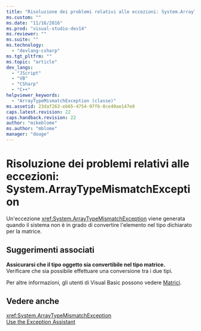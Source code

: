 ```yaml
---
title: "Risoluzione dei problemi relativi alle eccezioni: System.ArrayTypeMismatchException | Microsoft Docs"
ms.custom: ""
ms.date: "11/16/2016"
ms.prod: "visual-studio-dev14"
ms.reviewer: ""
ms.suite: ""
ms.technology: 
  - "devlang-csharp"
ms.tgt_pltfrm: ""
ms.topic: "article"
dev_langs: 
  - "JScript"
  - "VB"
  - "CSharp"
  - "C++"
helpviewer_keywords: 
  - "ArrayTypeMismatchException (classe)"
ms.assetid: 23daf263-eb65-4754-97f6-0ce49ae147e8
caps.latest.revision: 22
caps.handback.revision: 22
author: "mikeblome"
ms.author: "mblome"
manager: "douge"
---
```

# Risoluzione dei problemi relativi alle eccezioni: System.ArrayTypeMismatchException
Un'eccezione <xref:System.ArrayTypeMismatchException> viene generata quando il sistema non è in grado di convertire l'elemento nel tipo dichiarato per la matrice.  
  
## Suggerimenti associati  
 **Assicurarsi che il tipo oggetto sia convertibile nel tipo matrice.**  
 Verificare che sia possibile effettuare una conversione tra i due tipi.  
  
 Per altre informazioni, gli utenti di Visual Basic possono vedere [Matrici](/dotnet/visual-basic/programming-guide/language-features/arrays/index).  
  
## Vedere anche  
 <xref:System.ArrayTypeMismatchException>   
 [Use the Exception Assistant](../Topic/How%20to:%20Use%20the%20Exception%20Assistant.md)